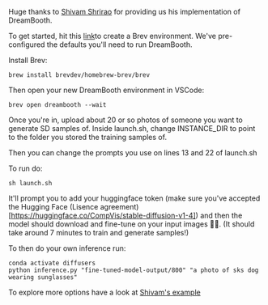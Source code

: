 Huge thanks to [Shivam Shrirao](https://github.com/ShivamShrirao) for providing us his implementation of DreamBooth. 

To get started, hit this [link](https://console.brev.dev/environment/new?setupRepo=https://github.com/brevdev/dreambooth&repo=https://github.com/brevdev/dreambooth&setupPath=.brev/setup.sh&instance=g5.2xlarge)to create a Brev environment. We've pre-configured the defaults you'll need to run DreamBooth.

Install Brev:
```
brew install brevdev/homebrew-brev/brev
```
Then open your new DreamBooth environment in VSCode:
```
brev open dreambooth --wait
```

Once you're in, upload about 20 or so photos of someone you want to generate SD samples of. 
Inside launch.sh, change INSTANCE_DIR to point to the folder you stored the training samples of.

Then you can change the prompts you use on lines 13 and 22 of launch.sh

To run do:
```
sh launch.sh
```
It'll prompt you to add your huggingface token (make sure you've accepted the Hugging Face (Lisence agreement)[https://huggingface.co/CompVis/stable-diffusion-v1-4]) and then the model should download and fine-tune on your input images 🎉🎉.  (It should take around 7 minutes to train and generate samples!)

To then do your own inference run:
```
conda activate diffusers
python inference.py "fine-tuned-model-output/800" "a photo of sks dog wearing sunglasses"
```

To explore more options have a look at [Shivam's example](https://github.com/ShivamShrirao/diffusers/tree/main/examples/dreambooth)